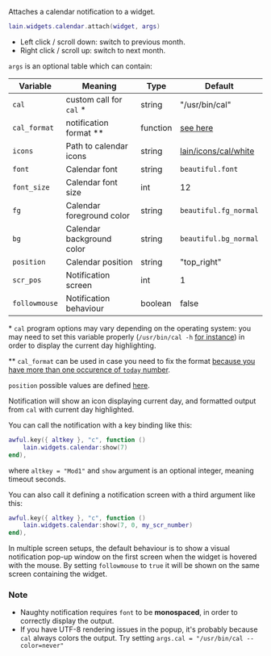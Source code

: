 Attaches a calendar notification to a widget.

```lua
lain.widgets.calendar.attach(widget, args)
```

- Left click / scroll down: switch to previous month.
- Right click / scroll up: switch to next month.

`args` is an optional table which can contain:

Variable | Meaning | Type | Default
--- | --- | --- | ---
`cal` | custom call for `cal` \* | string | "/usr/bin/cal"
`cal_format` | notification format \*\* | function | [see here](https://github.com/copycat-killer/lain/blob/master/widgets/calendar.lua#L103-106)
`icons` | Path to calendar icons | string | [lain/icons/cal/white](https://github.com/copycat-killer/lain/tree/master/icons/cal/white)
`font` | Calendar font | string | `beautiful.font`
`font_size` | Calendar font size | int | 12
`fg` | Calendar foreground color | string | `beautiful.fg_normal`
`bg` | Calendar background color | string | `beautiful.bg_normal`
`position` | Calendar position | string | "top_right"
`scr_pos` | Notification screen | int | 1
`followmouse` | Notification behaviour | boolean | false

\* `cal` program options may vary depending on the operating system: you may need to set this variable properly (`/usr/bin/cal -h` [for instance](https://github.com/copycat-killer/lain/pull/34)) in order to display the current day highlighting.

\*\* `cal_format` can be used in case you need to fix the format [because you have more than one occurence of `today` number](https://github.com/copycat-killer/lain/pull/194).

`position` possible values are defined [here](https://awesomewm.org/doc/api/libraries/naughty.html#notify).

Notification will show an icon displaying current day, and formatted output
from ``cal`` with current day highlighted.

You can call the notification with a key binding like this:

```lua
awful.key({ altkey }, "c", function ()
    lain.widgets.calendar:show(7)
end),
```

where ``altkey = "Mod1"`` and ``show`` argument is an optional integer, meaning timeout seconds.

You can also call it defining a notification screen with a third argument like this:

```lua
awful.key({ altkey }, "c", function ()
    lain.widgets.calendar:show(7, 0, my_scr_number)
end),
```

In multiple screen setups, the default behaviour is to show a visual notification pop-up window on the first screen when the widget is hovered with the mouse. By setting `followmouse` to `true` it will be shown on the same screen containing the widget.

### Note

* Naughty notification requires `font` to be **monospaced**, in order to correctly display the output.
* If you have UTF-8 rendering issues in the popup, it's probably because `cal` always colors the output. Try setting `args.cal = "/usr/bin/cal --color=never"`

